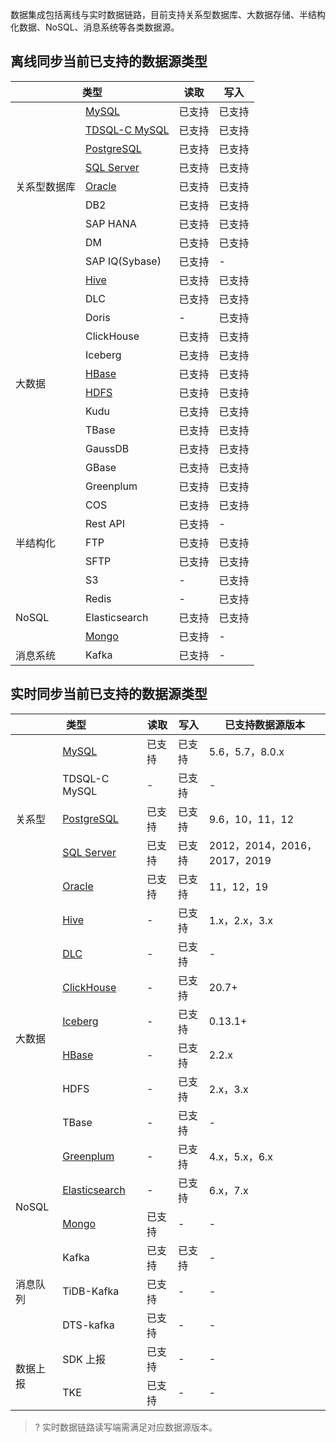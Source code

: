 数据集成包括离线与实时数据链路，目前支持关系型数据库、大数据存储、半结构化数据、NoSQL、消息系统等各类数据源。

## 离线同步当前已支持的数据源类型
<table>
<thead>
<tr>
<th colspan="2">类型</th>
<th >读取</th>
<th >写入</th>
</tr>
</thead>
<tbody>
<tr>
<td rowspan=9>关系型数据库</td>
<td ><a href="https://cloud.tencent.com/document/product/1580/77994" >MySQL</a></td>
<td >已支持</td>
<td >已支持</td>
</tr>
<tr>
<td ><a href="https://cloud.tencent.com/document/product/1580/77994" >TDSQL-C MySQL</a></td>
<td >已支持</td>
<td >已支持</td>
</tr><tr>
<td ><a href="https://cloud.tencent.com/document/product/1580/77995" >PostgreSQL</a></td>
<td >已支持</td>
<td >已支持</td>
</tr><tr>
<td ><a href="https://cloud.tencent.com/document/product/1580/77996" >SQL Server</a></td>
<td >已支持</td>
<td >已支持</td>
</tr><tr>
<td ><a href="https://cloud.tencent.com/document/product/1580/77997" >Oracle</a></td>
<td >已支持</td>
<td >已支持</td>
</tr><tr>
<td >DB2</td>
<td >已支持</td>
<td >已支持</td>
</tr><tr>
<td >SAP HANA</td>
<td >已支持</td>
<td >已支持</td>
</tr><tr>
<td >DM</td>
<td >已支持</td>
<td >已支持</td>
</tr><tr>
<td >SAP IQ(Sybase)</td>
<td >已支持</td>
<td >-</td>
</tr>
<tr>
<td rowspan=12>大数据</td>
<td ><a href="https://cloud.tencent.com/document/product/1580/77998" >Hive</a></td>
<td >已支持</td>
<td >已支持</td>
</tr>
<tr><td >DLC</td>
<td >已支持</td>
<td >已支持</td>
</tr>
<tr><td >Doris</td>
<td >-</td>
<td >已支持</td>
</tr>
<tr><td >ClickHouse</td>
<td >已支持</td>
<td >已支持</td>
</tr>
<tr><td >Iceberg</td>
<td >已支持</td>
<td >已支持</td>
</tr>
<tr><td ><a href="https://cloud.tencent.com/document/product/1580/77999" >HBase</a></td>
<td >已支持</td>
<td >已支持</td>
</tr>
<tr><td ><a href="https://cloud.tencent.com/document/product/1580/78000" >HDFS</td>
<td >已支持</td>
<td >已支持</td>
</tr>
<tr><td >Kudu</td>
<td >已支持</td>
<td >已支持</td>
</tr>
<tr><td >TBase</td>
<td >已支持</td>
<td >已支持</td>
</tr>
<tr><td >GaussDB</td>
<td >已支持</td>
<td >已支持</td>
</tr>
<tr><td >GBase</td>
<td >已支持</td>
<td >已支持</td>
</tr>
<tr><td >Greenplum</td>
<td >已支持</td>
<td >已支持</td>
</tr>
<tr>
<td rowspan=5>半结构化</td>
<td >COS</td>
<td >已支持</td>
<td >已支持</td>
</tr>
<tr><td >Rest API</td>
<td >已支持</td>
<td >-</td>
</tr>
<tr>
<td >FTP</td>
<td >已支持</td>
<td >已支持</td>
</tr>
<tr><td >SFTP</td>
<td >已支持</td>
<td >已支持</td>
</tr>
<tr><td >S3</td>
<td >-</td>
<td >已支持</td>
</tr>
<tr>
<td rowspan=3>NoSQL</td>
<td >Redis</td>
<td >-</td>
<td >已支持</td>
</tr>
<tr><td >Elasticsearch</td>
<td >已支持</td>
<td >已支持</td>
</tr>
<tr><td ><a href="https://cloud.tencent.com/document/product/1580/78002" >Mongo</a></td>
<td >已支持</td>
<td >-</td>
</tr>
<tr>
<td >消息系统</td>
<td >Kafka</td>
<td >已支持</td>
<td >-</td>
</tr>
</tbody>
</table>

## 实时同步当前已支持的数据源类型
<table>
<thead>
<tr>
<th colspan="2">类型</th>
<th >读取</th>
<th >写入</th>
<th >已支持数据源版本</th>
</tr>
</thead>
<tbody>
<tr>
<td rowspan=5>关系型</td>
<td ><a href="https://cloud.tencent.com/document/product/1580/78010" >MySQL</a></td>
<td >已支持</td>
<td >已支持</td>
<td >5.6，5.7，8.0.x</td>
</tr>
<tr>
<td >TDSQL-C MySQL</td>
<td >-</td>
<td >已支持</td>
<td >-</td>
</tr>
<tr>
<td ><a href="https://cloud.tencent.com/document/product/1580/78013" >PostgreSQL</a></td>
<td >已支持</td>
<td >已支持</td>
<td >9.6，10，11，12</td>
</tr>
<tr>
<td ><a href="https://cloud.tencent.com/document/product/1580/78014" >SQL Server</a></td>
<td >已支持</td>
<td >已支持</td>
<td >2012，2014，2016，2017，2019</td>
</tr>
<tr>
<td ><a href="https://cloud.tencent.com/document/product/1580/78012" >Oracle</a></td>
<td >已支持</td>
<td >已支持</td>
<td >11，12，19</td>
</tr>
<tr>
<td rowspan=8>大数据</td>
<td ><a href="https://cloud.tencent.com/document/product/1580/78019" >Hive</a></td>
<td >-</td>
<td >已支持</td>
<td >1.x，2.x，3.x</td>
</tr>
<tr>
<td ><a href="https://cloud.tencent.com/document/product/1580/78020" >DLC</a></td>
<td >-</td>
<td >已支持</td>
<td >-</td>
</tr>
<tr>
<td ><a href="https://cloud.tencent.com/document/product/1580/78015" >ClickHouse</a></td>
<td >-</td>
<td >已支持</td>
<td >20.7+</td>
</tr>
<tr>
<td ><a href="https://cloud.tencent.com/document/product/1580/78020" >Iceberg</a></td>
<td >-</td>
<td >已支持</td>
<td >0.13.1+</td>
</tr>
<tr>
<td ><a href="https://cloud.tencent.com/document/product/1580/78018" >HBase</a></td>
<td >-</td>
<td >已支持</td>
<td >2.2.x</td>
</tr>
<tr>
<td >HDFS</td>
<td >-</td>
<td >已支持</td>
<td >2.x，3.x</td>
</tr>
<tr>
<td >TBase</td>
<td >-</td>
<td >已支持</td>
<td >-</td>
</tr>
<tr>
<td ><a href="https://cloud.tencent.com/document/product/1580/78017" >Greenplum</a></td>
<td >-</td>
<td >已支持</td>
<td >4.x，5.x，6.x</td>
</tr>
<tr>
<td rowspan=2>NoSQL</td>
<td ><a href="https://cloud.tencent.com/document/product/1580/78016" >Elasticsearch</a></td>
<td >-</td>
<td >已支持</td>
<td >6.x，7.x</td>
</tr><tr>
<td ><a href="https://cloud.tencent.com/document/product/1580/78011" >Mongo</td>
<td >已支持</td>
<td >-</td>
<td >-</td>
</tr><tr>
<td rowspan=3>消息队列</td>
<td >Kafka</td>
<td >已支持</td>
<td >已支持</td>
<td >-</td>
</tr>
<tr>
<td >TiDB-Kafka</td>
<td >已支持</td>
<td >-</td>
<td >-</td>
</tr>
<tr>
<td >DTS-kafka</td>
<td >已支持</td>
<td >-</td>
<td >-</td>
</tr>
<tr>
<td rowspan=2>数据上报</td>
<td >SDK 上报</td>
<td >已支持</td>
<td >-</td>
<td >-</td>
</tr>
<tr>
<td >TKE</td>
<td >已支持</td>
<td >-</td>
<td >-</td>
</tr>
</tbody>
</table>

>? 实时数据链路读写端需满足对应数据源版本。
